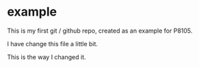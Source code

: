 # example

This is my first git / github repo, created as an example for P8105.

I have change this file a little bit.

This is the way I changed it.